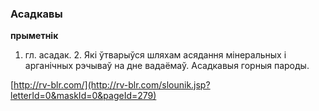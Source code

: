 ### Асадкавы
**прыметнік**

1. гл. асадак. 2. Які ўтварыўся шляхам асядання мінеральных і арганічных рэчываў на дне вадаёмаў. Асадкавыя горныя пароды.

<a rel="author">[http://rv-blr.com/](http://rv-blr.com/slounik.jsp?letterId=0&maskId=0&pageId=279)</a>
